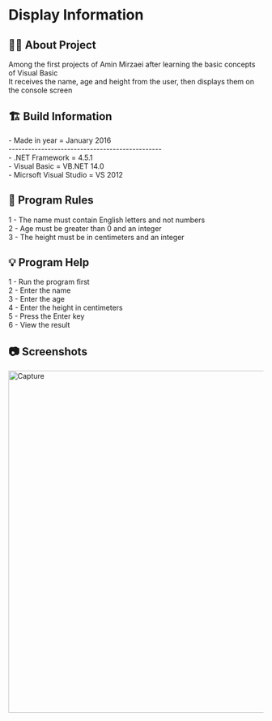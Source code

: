 # Display Information

<h2> 👨‍💻 About Project</h2>
Among the first projects of Amin Mirzaei after learning the basic concepts of Visual Basic <br />
It receives the name, age and height from the user, then displays them on the console screen <br />


<h2> 🏗 Build Information</h2>
- Made in year = January 2016 <br />
----------------------------------------------- <br />
- .NET Framework =  4.5.1 <br />
- Visual Basic = VB.NET 14.0 <br />
- Micrsoft Visual Studio = VS 2012 <br />

<h2> 📜 Program Rules</h2>
1 - The name must contain English letters and not numbers <br />
2 - Age must be greater than 0 and an integer <br />
3 - The height must be in centimeters and an integer <br />

<h2> 💡 Program Help</h2>
1 - Run the program first<br />
2 - Enter the name<br />
3 - Enter the age<br />
4 - Enter the height in centimeters <br />
5 - Press the Enter key <br />
6 - View the result

<h2>📷 Screenshots</h2>
<img width="675" alt="Capture" src="https://github.com/user-attachments/assets/ffa14edd-10b8-4f2f-92c6-d2c800068273">
